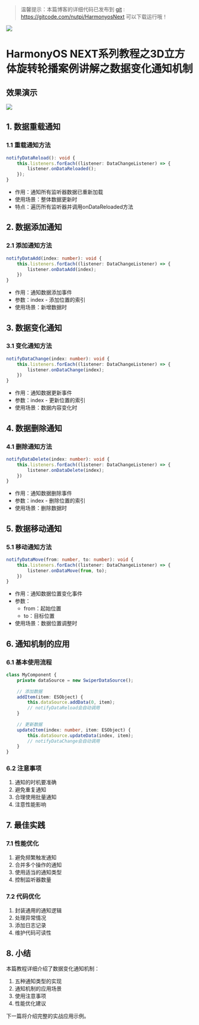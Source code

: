 > 温馨提示：本篇博客的详细代码已发布到 [git](https://gitcode.com/nutpi/HarmonyosNext) : https://gitcode.com/nutpi/HarmonyosNext 可以下载运行哦！

![](https://files.mdnice.com/user/47561/cf20f7c7-e200-4b5e-916a-27346b49dc8a.png)

# HarmonyOS NEXT系列教程之3D立方体旋转轮播案例讲解之数据变化通知机制
## 效果演示

![](https://files.mdnice.com/user/47561/1206c9f5-ffbc-407e-be02-ed1889ad8419.gif)

## 1. 数据重载通知

### 1.1 重载通知方法
```typescript
notifyDataReload(): void {
    this.listeners.forEach((listener: DataChangeListener) => {
        listener.onDataReloaded();
    });
}
```
- 作用：通知所有监听器数据已重新加载
- 使用场景：整体数据更新时
- 特点：遍历所有监听器并调用onDataReloaded方法

## 2. 数据添加通知

### 2.1 添加通知方法
```typescript
notifyDataAdd(index: number): void {
    this.listeners.forEach((listener: DataChangeListener) => {
        listener.onDataAdd(index);
    })
}
```
- 作用：通知数据添加事件
- 参数：index - 添加位置的索引
- 使用场景：新增数据时

## 3. 数据变化通知

### 3.1 变化通知方法
```typescript
notifyDataChange(index: number): void {
    this.listeners.forEach((listener: DataChangeListener) => {
        listener.onDataChange(index);
    })
}
```
- 作用：通知数据更新事件
- 参数：index - 更新位置的索引
- 使用场景：数据内容变化时

## 4. 数据删除通知

### 4.1 删除通知方法
```typescript
notifyDataDelete(index: number): void {
    this.listeners.forEach((listener: DataChangeListener) => {
        listener.onDataDelete(index);
    })
}
```
- 作用：通知数据删除事件
- 参数：index - 删除位置的索引
- 使用场景：删除数据时

## 5. 数据移动通知

### 5.1 移动通知方法
```typescript
notifyDataMove(from: number, to: number): void {
    this.listeners.forEach((listener: DataChangeListener) => {
        listener.onDataMove(from, to);
    })
}
```
- 作用：通知数据位置变化事件
- 参数：
  - from：起始位置
  - to：目标位置
- 使用场景：数据位置调整时

## 6. 通知机制的应用

### 6.1 基本使用流程
```typescript
class MyComponent {
    private dataSource = new SwiperDataSource();
    
    // 添加数据
    addItem(item: ESObject) {
        this.dataSource.addData(0, item);
        // notifyDataReload会自动调用
    }
    
    // 更新数据
    updateItem(index: number, item: ESObject) {
        this.dataSource.updateData(index, item);
        // notifyDataChange会自动调用
    }
}
```

### 6.2 注意事项
1. 通知的时机要准确
2. 避免重复通知
3. 合理使用批量通知
4. 注意性能影响

## 7. 最佳实践

### 7.1 性能优化
1. 避免频繁触发通知
2. 合并多个操作的通知
3. 使用适当的通知类型
4. 控制监听器数量

### 7.2 代码优化
1. 封装通用的通知逻辑
2. 处理异常情况
3. 添加日志记录
4. 维护代码可读性

## 8. 小结

本篇教程详细介绍了数据变化通知机制：
1. 五种通知类型的实现
2. 通知机制的应用场景
3. 使用注意事项
4. 性能优化建议

下一篇将介绍完整的实战应用示例。
